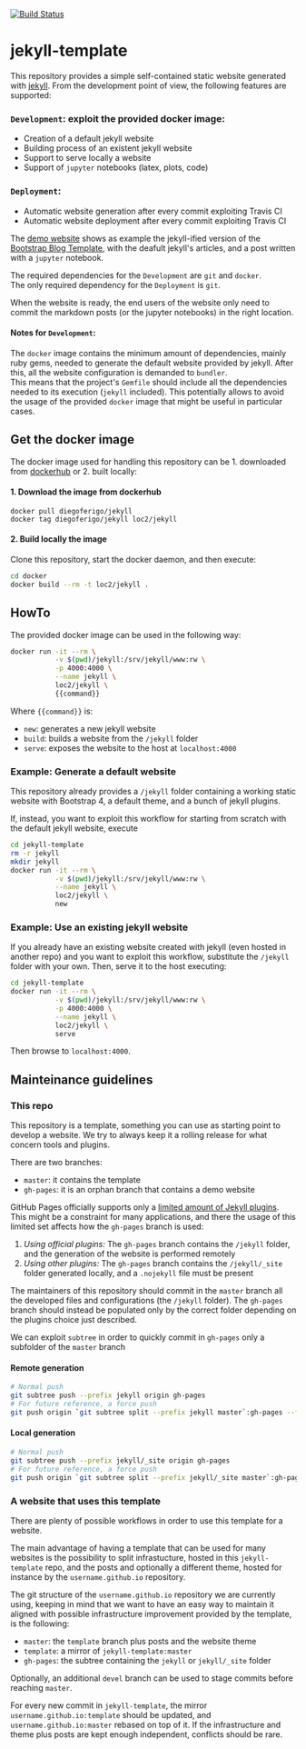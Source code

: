 [![Build Status](https://travis-ci.org/loc2/jekyll-template.svg?branch=master)](https://travis-ci.org/loc2/jekyll-template)

# jekyll-template

This repository provides a simple self-contained static website generated with [jekyll](https://github.com/jekyll/jekyll). From the development point of view, the following features are supported:

### `Development`: exploit the provided docker image:

* Creation of a default jekyll website
* Building process of an existent jekyll website
* Support to serve locally a website
* Support of `jupyter` notebooks (latex, plots, code)

### `Deployment`:

* Automatic website generation after every commit exploiting Travis CI
* Automatic website deployment after every commit exploiting Travis CI

The [demo website](https://loc2.github.io/jekyll-template/) shows as example the jekyll-ified version of the [Bootstrap Blog Template](https://getbootstrap.com/docs/4.0/examples/blog/), with the deafult jekyll's articles, and a post written with a `jupyter` notebook.

The required dependencies for the `Development` are `git` and `docker`.<br>
The only required dependency for the `Deployment` is `git`.

When the website is ready, the end users of the website only need to commit the markdown posts (or the jupyter notebooks) in the right location.

#### Notes for `Development`:
The `docker` image contains the minimum amount of dependencies, mainly ruby gems, needed to generate the default website provided by jekyll. After this, all the website configuration is demanded to `bundler`.<br>
This means that the project's `Gemfile` should include all the dependencies needed to its execution (`jekyll` included). This potentially allows to avoid the usage of the provided `docker` image that might be useful in particular cases.

## Get the docker image

The docker image used for handling this repository can be 1. downloaded from [dockerhub](https://hub.docker.com/r/diegoferigo/jekyll/) or 2. built locally:

#### 1. Download the image from dockerhub

```
docker pull diegoferigo/jekyll
docker tag diegoferigo/jekyll loc2/jekyll

```

#### 2. Build locally the image

Clone this repository, start the docker daemon, and then execute:

```sh
cd docker
docker build --rm -t loc2/jekyll .
```

## HowTo

The provided docker image can be used in the following way:

```sh
docker run -it --rm \
           -v $(pwd)/jekyll:/srv/jekyll/www:rw \
           -p 4000:4000 \
           --name jekyll \
           loc2/jekyll \
           {{command}}
```

Where `{{command}}` is:

* `new`: generates a new jekyll website
* `build`: builds a website from the `/jekyll` folder
* `serve`: exposes the website to the host at `localhost:4000`

### Example: Generate a default website

This repository already provides a `/jekyll` folder containing a working static website with Bootstrap 4, a default theme, and a bunch of jekyll plugins.

If, instead, you want to exploit this workflow for starting from scratch with the default jekyll website, execute

```sh
cd jekyll-template
rm -r jekyll
mkdir jekyll
docker run -it --rm \
           -v $(pwd)/jekyll:/srv/jekyll/www:rw \
           --name jekyll \
           loc2/jekyll \
           new
```

### Example: Use an existing jekyll website

If you already have an existing website created with jekyll (even hosted in another repo) and you want to exploit this workflow, substitute the `/jekyll` folder with your own. Then, serve it to the host executing:

```sh
cd jekyll-template
docker run -it --rm \
           -v $(pwd)/jekyll:/srv/jekyll/www:rw \
           -p 4000:4000 \
           --name jekyll \
           loc2/jekyll \
           serve
```

Then browse to `localhost:4000`.

## Mainteinance guidelines

### This repo

This repository is a template, something you can use as starting point to develop a website. We try to always keep it a rolling release for what concern tools and plugins.

There are two branches:

* `master`: it contains the template
* `gh-pages`: it is an orphan branch that contains a demo website

GitHub Pages officially supports only a [limited amount of Jekyll plugins](https://help.github.com/articles/adding-jekyll-plugins-to-a-github-pages-site/). This might be a constraint for many applications, and there the usage of this limited set affects how the `gh-pages` branch is used:

1. *Using official plugins:* The `gh-pages` branch contains the `/jekyll` folder, and the generation of the website is performed remotely
2. *Using other plugins:* The `gh-pages` branch contains the `/jekyll/_site` folder generated locally, and a `.nojekyll` file must be present

The maintainers of this repository should commit in the `master` branch all the developed files and configurations (the `/jekyll` folder). The `gh-pages` branch should instead be populated only by the correct folder depending on the plugins choice just described.

We can exploit `subtree` in order to quickly commit in `gh-pages` only a subfolder of the `master` branch

#### Remote generation
```sh
# Normal push
git subtree push --prefix jekyll origin gh-pages
# For future reference, a force push
git push origin `git subtree split --prefix jekyll master`:gh-pages --force
```

#### Local generation
```sh
# Normal push
git subtree push --prefix jekyll/_site origin gh-pages
# For future reference, a force push
git push origin `git subtree split --prefix jekyll/_site master`:gh-pages --force
```

### A website that uses this template

There are plenty of possible workflows in order to use this template for a website.

The main advantage of having a template that can be used for many websites is the possibility to split infrastucture, hosted in this `jekyll-template` repo, and the posts and optionally a different theme, hosted for instance by the `username.github.io` repository.

The git structure of the `username.github.io` repository we are currently using, keeping in mind that we want to have an easy way to maintain it aligned with possible infrastructure improvement provided by the template, is the following:

* `master`: the `template` branch plus posts and the website theme
* `template`: a mirror of `jekyll-template:master`
* `gh-pages`: the subtree containing the `jekyll` or `jekyll/_site` folder

Optionally, an additional `devel` branch can be used to stage commits before reaching `master`.

For every new commit in `jekyll-template`, the mirror `username.github.io:template` should be updated, and `username.github.io:master` rebased on top of it. If the infrastructure and theme plus posts are kept enough independent, conflicts should be rare.
